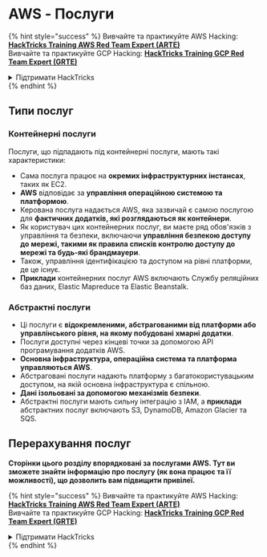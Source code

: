 # AWS - Послуги

{% hint style="success" %}
Вивчайте та практикуйте AWS Hacking:<img src="../../../.gitbook/assets/image (1).png" alt="" data-size="line">[**HackTricks Training AWS Red Team Expert (ARTE)**](https://training.hacktricks.xyz/courses/arte)<img src="../../../.gitbook/assets/image (1).png" alt="" data-size="line">\
Вивчайте та практикуйте GCP Hacking: <img src="../../../.gitbook/assets/image (2).png" alt="" data-size="line">[**HackTricks Training GCP Red Team Expert (GRTE)**<img src="../../../.gitbook/assets/image (2).png" alt="" data-size="line">](https://training.hacktricks.xyz/courses/grte)

<details>

<summary>Підтримати HackTricks</summary>

* Перевірте [**плани підписки**](https://github.com/sponsors/carlospolop)!
* **Приєднуйтесь до** 💬 [**групи Discord**](https://discord.gg/hRep4RUj7f) або [**групи telegram**](https://t.me/peass) або **слідкуйте** за нами в **Twitter** 🐦 [**@hacktricks\_live**](https://twitter.com/hacktricks\_live)**.**
* **Діліться хакерськими трюками, надсилаючи PR до** [**HackTricks**](https://github.com/carlospolop/hacktricks) та [**HackTricks Cloud**](https://github.com/carlospolop/hacktricks-cloud) репозиторіїв на github.

</details>
{% endhint %}

## Типи послуг

### Контейнерні послуги

Послуги, що підпадають під контейнерні послуги, мають такі характеристики:

* Сама послуга працює на **окремих інфраструктурних інстансах**, таких як EC2.
* **AWS** відповідає за **управління операційною системою та платформою**.
* Керована послуга надається AWS, яка зазвичай є самою послугою для **фактичних додатків, які розглядаються як контейнери**.
* Як користувач цих контейнерних послуг, ви маєте ряд обов'язків з управління та безпеки, включаючи **управління безпекою доступу до мережі, такими як правила списків контролю доступу до мережі та будь-які брандмауери**.
* Також, управління ідентифікацією та доступом на рівні платформи, де це існує.
* **Приклади** контейнерних послуг AWS включають Службу реляційних баз даних, Elastic Mapreduce та Elastic Beanstalk.

### Абстрактні послуги

* Ці послуги є **відокремленими, абстрагованими від платформи або управлінського рівня, на якому побудовані хмарні додатки**.
* Послуги доступні через кінцеві точки за допомогою API програмування додатків AWS.
* **Основна інфраструктура, операційна система та платформа управляються AWS**.
* Абстраговані послуги надають платформу з багатокористувацьким доступом, на якій основна інфраструктура є спільною.
* **Дані ізольовані за допомогою механізмів безпеки**.
* Абстрактні послуги мають сильну інтеграцію з IAM, а **приклади** абстрактних послуг включають S3, DynamoDB, Amazon Glacier та SQS.

## Перерахування послуг

**Сторінки цього розділу впорядковані за послугами AWS. Тут ви зможете знайти інформацію про послугу (як вона працює та її можливості), що дозволить вам підвищити привілеї.**

{% hint style="success" %}
Вивчайте та практикуйте AWS Hacking:<img src="../../../.gitbook/assets/image (1).png" alt="" data-size="line">[**HackTricks Training AWS Red Team Expert (ARTE)**](https://training.hacktricks.xyz/courses/arte)<img src="../../../.gitbook/assets/image (1).png" alt="" data-size="line">\
Вивчайте та практикуйте GCP Hacking: <img src="../../../.gitbook/assets/image (2).png" alt="" data-size="line">[**HackTricks Training GCP Red Team Expert (GRTE)**<img src="../../../.gitbook/assets/image (2).png" alt="" data-size="line">](https://training.hacktricks.xyz/courses/grte)

<details>

<summary>Підтримати HackTricks</summary>

* Перевірте [**плани підписки**](https://github.com/sponsors/carlospolop)!
* **Приєднуйтесь до** 💬 [**групи Discord**](https://discord.gg/hRep4RUj7f) або [**групи telegram**](https://t.me/peass) або **слідкуйте** за нами в **Twitter** 🐦 [**@hacktricks\_live**](https://twitter.com/hacktricks\_live)**.**
* **Діліться хакерськими трюками, надсилаючи PR до** [**HackTricks**](https://github.com/carlospolop/hacktricks) та [**HackTricks Cloud**](https://github.com/carlospolop/hacktricks-cloud) репозиторіїв на github.

</details>
{% endhint %}

